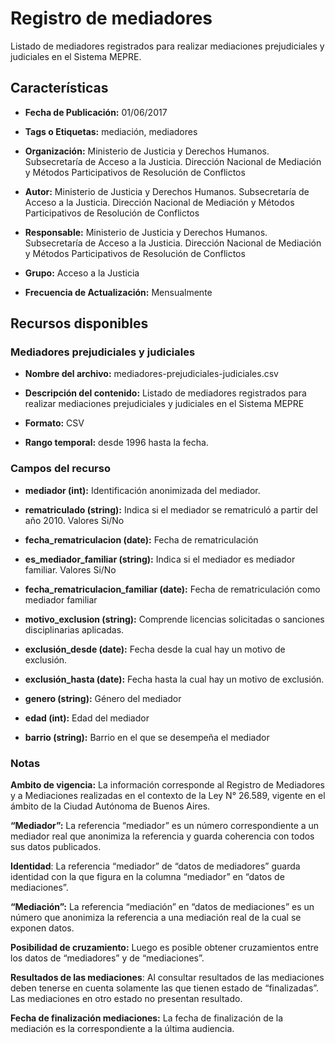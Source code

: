 Registro de mediadores
======================

Listado de mediadores registrados para realizar mediaciones prejudiciales y judiciales en el Sistema MEPRE.

Características
---------------

-   **Fecha de Publicación:** 01/06/2017

-   **Tags o Etiquetas:** mediación, mediadores

-   **Organización:** Ministerio de Justicia y Derechos Humanos. Subsecretaría de Acceso a la Justicia. Dirección Nacional de Mediación y Métodos Participativos de Resolución de Conflictos

-   **Autor:** Ministerio de Justicia y Derechos Humanos. Subsecretaría de Acceso a la Justicia. Dirección Nacional de Mediación y Métodos Participativos de Resolución de Conflictos

-   **Responsable:** Ministerio de Justicia y Derechos Humanos. Subsecretaría de Acceso a la Justicia. Dirección Nacional de Mediación y Métodos Participativos de Resolución de Conflictos

-   **Grupo:** Acceso a la Justicia

-   **Frecuencia de Actualización:** Mensualmente

Recursos disponibles
--------------------

### Mediadores prejudiciales y judiciales

-   **Nombre del archivo:** mediadores-prejudiciales-judiciales.csv

-   **Descripción del contenido:** Listado de mediadores registrados para realizar mediaciones prejudiciales y judiciales en el Sistema MEPRE

-   **Formato:** CSV

-   **Rango temporal:** desde 1996 hasta la fecha.

### Campos del recurso

-   **mediador (int):** Identificación anonimizada del mediador.

-   **rematriculado (string):** Indica si el mediador se rematriculó a partir del año 2010. Valores Si/No

-   **fecha_rematriculacion (date):** Fecha de rematriculación

-   **es_mediador_familiar (string):** Indica si el mediador es mediador familiar. Valores Si/No

-   **fecha_rematriculacion_familiar (date):** Fecha de rematriculación como mediador familiar

-   **motivo_exclusion (string):** Comprende licencias solicitadas o sanciones disciplinarias aplicadas.

-   **exclusión_desde (date):** Fecha desde la cual hay un motivo de exclusión.

-   **exclusión_hasta (date):** Fecha hasta la cual hay un motivo de exclusión.

-   **genero (string):** Género del mediador

-   **edad (int):** Edad del mediador

-   **barrio (string):** Barrio en el que se desempeña el mediador

### Notas

**Ambito de vigencia:** La información corresponde al Registro de Mediadores y a Mediaciones realizadas en el contexto de la Ley N° 26.589, vigente en el ámbito de la Ciudad Autónoma de Buenos Aires.

**“Mediador”:** La referencia “mediador” es un número correspondiente a un mediador real que anonimiza la referencia y guarda coherencia con todos sus datos publicados.

**Identidad**: La referencia “mediador” de “datos de mediadores” guarda identidad con la que figura en la columna “mediador” en “datos de mediaciones”.

**“Mediación”:** La referencia “mediación” en “datos de mediaciones” es un número que anonimiza la referencia a una mediación real de la cual se exponen datos.

**Posibilidad de cruzamiento:** Luego es posible obtener cruzamientos entre los datos de “mediadores” y de “mediaciones”.

**Resultados de las mediaciones**: Al consultar resultados de las mediaciones deben tenerse en cuenta solamente las que tienen estado de “finalizadas”. Las mediaciones en otro estado no presentan resultado.

**Fecha de finalización mediaciones:** La fecha de finalización de la mediación es la correspondiente a la última audiencia.
